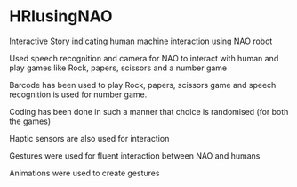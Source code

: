 # HRIusingNAO
Interactive Story indicating human machine interaction using NAO robot

Used speech recognition and camera for NAO to interact with human and play games like Rock, papers, scissors and a number game

Barcode has been used to play Rock, papers, scissors game and speech recognition is used for number game.

Coding has been done in such a manner that choice is randomised (for both the games)

Haptic sensors are also used for interaction

Gestures were used for fluent interaction between NAO and humans

Animations were used to create gestures


